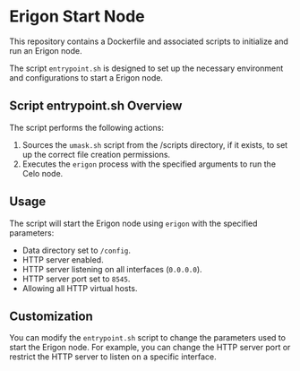 # Erigon Start Node
This repository contains a Dockerfile and associated scripts to initialize and run an Erigon node.

The script `entrypoint.sh` is designed to set up the necessary environment and configurations to start a Erigon node.

## Script entrypoint.sh Overview
The script performs the following actions:

1. Sources the `umask.sh` script from the /scripts directory, if it exists, to set up the correct file creation permissions.
2. Executes the `erigon` process with the specified arguments to run the Celo node.

## Usage
The script will start the Erigon node using `erigon` with the specified parameters:
  - Data directory set to `/config`.
  - HTTP server enabled.
  - HTTP server listening on all interfaces (`0.0.0.0`).
  - HTTP server port set to `8545`.
  - Allowing all HTTP virtual hosts.

## Customization
You can modify the `entrypoint.sh` script to change the parameters used to start the Erigon node. For example, you can change the HTTP server port or restrict the HTTP server to listen on a specific interface.
